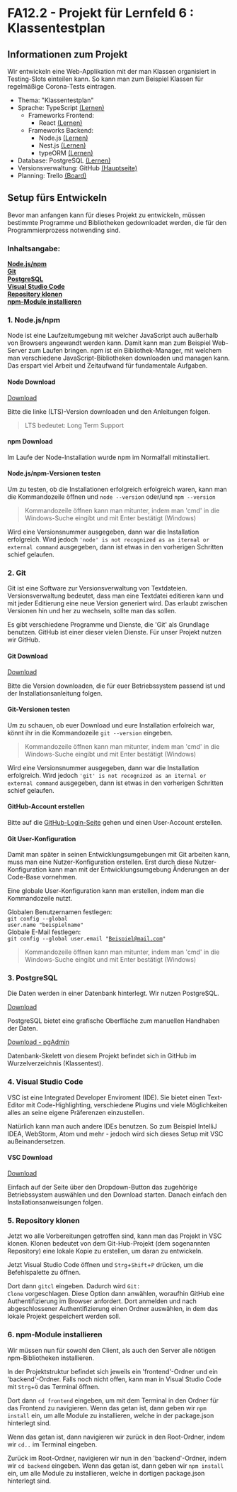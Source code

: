 # FA12.2 - Projekt für Lernfeld 6 : Klassentestplan

## Informationen zum Projekt
Wir entwickeln eine Web-Applikation mit der man Klassen organisiert in Testing-Slots einteilen kann. So kann man zum Beispiel Klassen für regelmäßige Corona-Tests eintragen.

- Thema: "Klassentestplan"
- Sprache: TypeScript [(Lernen)](https://www.typescriptlang.org/)
    - Frameworks Frontend:
      - React [(Lernen)](https://reactjs.org/docs/getting-started.html)
    - Frameworks Backend:
      - Node.js [(Lernen)](https://nodejs.dev/learn/nodejs-with-typescript)
      - Nest.js [(Lernen)](https://docs.nestjs.com/first-steps)
      - typeORM [(Lernen)](https://typeorm.io/#/)
- Database: PostgreSQL [(Lernen)](https://www.postgresql.org ) 
- Versionsverwaltung: GitHub [(Hauptseite)](https://github.com) 
- Planning: Trello [(Board)](https://trello.com/b/wpPNkKoF/lf06)

## Setup fürs Entwickeln
Bevor man anfangen kann für dieses Projekt zu entwickeln, müssen bestimmte Programme und Bibliotheken gedownloadet werden, die für den Programmierprozess notwending sind.

### Inhaltsangabe:
**[Node.js/npm](#1-nodejsnpm)**<br>
**[Git](#2-git)**<br>
**[PostgreSQL](#3-postgresql)**<br>
**[Visual Studio Code](#4-visual-studio-code)**<br>
**[Repository klonen](#5-repository-klonen)**<br>
**[npm-Module installieren](#6-npm-module-installieren)**<br>


### 1. Node.js/npm
Node ist eine Laufzeitumgebung mit welcher JavaScript auch außerhalb von Browsers angewandt werden kann. Damit kann man zum Beispiel Web-Server zum Laufen bringen. npm ist ein Bibliothek-Manager, mit welchem man verschiedene JavaScript-Bibliotheken downloaden und managen kann. Das erspart viel Arbeit und Zeitaufwand für fundamentale Aufgaben.

#### Node Download
[Download](https://nodejs.org/en/)

Bitte die linke (LTS)-Version downloaden und den Anleitungen folgen.
>LTS bedeutet: Long Term Support

#### npm Download
Im Laufe der Node-Installation wurde npm im Normalfall mitinstalliert.

#### Node.js/npm-Versionen testen
Um zu testen, ob die Installationen erfolgreich erfolgreich waren, kann man die Kommandozeile öffnen und <code>node --version</code> oder/und <code>npm --version</code>

>Kommandozeile öffnen kann man mitunter, indem man 'cmd' in die Windows-Suche eingibt und mit Enter bestätigt (Windows)

Wird eine Versionsnummer ausgegeben, dann war die Installation erfolgreich. Wird jedoch <code>'node' is not recognized as an iternal or external command</code> ausgegeben, dann ist etwas in den vorherigen Schritten schief gelaufen.

### 2. Git

Git ist eine Software zur Versionsverwaltung von Textdateien. Versionsverwaltung bedeutet, dass man eine Textdatei editieren kann und mit jeder Editierung eine neue Version generiert wird. Das erlaubt zwischen Versionen hin und her zu wechseln, sollte man das sollen.

Es gibt verschiedene Programme und Dienste, die 'Git' als Grundlage benutzen. GitHub ist einer dieser vielen Dienste. Für unser Projekt nutzen wir GitHub.

#### Git Download
[Download](https://git-scm.com/downloads)

Bitte die Version downloaden, die für euer Betriebssystem passend ist und der Installationsanleitung folgen.

#### Git-Versionen testen
Um zu schauen, ob euer Download und eure Installation erfolreich war, könnt ihr in die Kommandozeile <code>git --version</code> eingeben.

>Kommandozeile öffnen kann man mitunter, indem man 'cmd' in die Windows-Suche eingibt und mit Enter bestätigt (Windows)

Wird eine Versionsnummer ausgegeben, dann war die Installation erfolgreich. Wird jedoch <code>'git' is not recognized as an iternal or external command</code> ausgegeben, dann ist etwas in den vorherigen Schritten schief gelaufen.

#### GitHub-Account erstellen

Bitte  auf die [GitHub-Login-Seite](https://github.com/) gehen und einen User-Account erstellen.

#### Git User-Konfiguration
Damit man später in seinen Entwicklungsumgebungen mit Git arbeiten kann, muss man eine Nutzer-Konfiguration erstellen. Erst durch diese Nutzer-Konfiguration kann man mit der Entwicklungsumgebung Änderungen an der Code-Base vornehmen.

Eine globale User-Konfiguration kann man erstellen, indem man die Kommandozeile nutzt.

Globalen Benutzernamen festlegen:<br/>
<code>git config --global user.name "beispielname"</code><br/>
Globale E-Mail festlegen:<br/>
<code>git config --global user.email "Beispiel@mail.com"</code>

>Kommandozeile öffnen kann man mitunter, indem man 'cmd' in die Windows-Suche eingibt und mit Enter bestätigt (Windows)

### 3. PostgreSQL
Die Daten werden in einer Datenbank hinterlegt. Wir nutzen PostgreSQL.

[Download](https://www.postgresql.org/download/)

PostgreSQL bietet eine grafische Oberfläche zum manuellen Handhaben der Daten.
 
[Download - pgAdmin](https://www.pgadmin.org/download/)

Datenbank-Skelett von diesem Projekt befindet sich in GitHub im Wurzelverzeichnis (Klassentest).

### 4. Visual Studio Code
VSC ist eine Integrated Developer Enviroment (IDE). Sie bietet einen Text-Editor mit Code-Highlighting, verschiedene Plugins und viele Möglichkeiten alles an seine eigene Präferenzen einzustellen.

Natürlich kann man auch andere IDEs benutzen. So zum Beispiel IntelliJ IDEA, WebStorm, Atom und mehr - jedoch wird sich dieses Setup mit VSC außeinandersetzen.

#### VSC Download
[Download](https://code.visualstudio.com/)

Einfach auf der Seite über den Dropdown-Button das zugehörige Betriebssystem auswählen und den Download starten. Danach einfach den Installationsanweisungen folgen.

### 5. Repository klonen
Jetzt wo alle Vorbereitungen getroffen sind, kann man das Projekt in VSC klonen. Klonen bedeutet von dem Git-Hub-Projekt (dem sogenannten Repository) eine lokale Kopie zu erstellen, um daran zu entwickeln.

Jetzt Visual Studio Code  öffnen und <code>Strg</code>+<code>Shift</code>+<code>P</code> drücken, um die Befehlspalette zu öffnen.

Dort dann <code>gitcl</code> eingeben. Dadurch wird <code>Git: Clone</code> vorgeschlagen. Diese Option dann anwählen, woraufhin GitHub eine Authentifizierung im Browser anfordert. Dort anmelden und nach abgeschlossener Authentifizierung einen Ordner auswählen, in dem das lokale Projekt gespeichert werden soll.

### 6. npm-Module installieren
Wir müssen nun für sowohl den Client, als auch den Server alle nötigen npm-Bibliotheken installieren.

In der Projektstruktur befindet sich jeweils ein 'frontend'-Ordner und ein 'backend'-Ordner. Falls noch nicht offen, kann man in Visual Studio Code mit <code>Strg</code>+<code>Ö</code> das Terminal öffnen.

Dort dann <code>cd frontend</code> eingeben, um mit dem Terminal in den Ordner für das Frontend zu navigieren. Wenn das getan ist, dann geben wir <code>npm install</code> ein, um alle Module zu installieren, welche in der package.json hinterlegt sind.

Wenn das getan ist, dann navigieren wir zurück in den Root-Ordner, indem wir <code>cd..</code> im Terminal eingeben.

Zurück im Root-Ordner, navigieren wir nun in den 'backend'-Ordner, indem wir <code>cd backend</code> eingeben. Wenn das getan ist, dann geben wir <code>npm install</code> ein, um alle Module zu installieren, welche in dortigen package.json hinterlegt sind.



